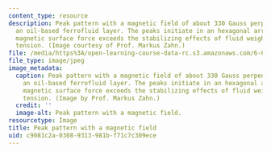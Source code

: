 ```yaml
---
content_type: resource
description: Peak pattern with a magnetic field of about 330 Gauss perpendicular to
  an oil-based ferrofluid layer. The peaks initiate in an hexagonal array when the
  magnetic surface force exceeds the stabilizing effects of fluid weight and surface
  tension. (Image courtesy of Prof. Markus Zahn.)
file: /media/https%3A/open-learning-course-data-rc.s3.amazonaws.com/6-642-continuum-electromechanics-fall-2008/c9081c2a03089313981bf71c7c309ece_6-642f08.jpg
file_type: image/jpeg
image_metadata:
  caption: Peak pattern with a magnetic field of about 330 Gauss perpendicular to
    an oil-based ferrofluid layer. The peaks initiate in an hexagonal array when the
    magnetic surface force exceeds the stabilizing effects of fluid weight and surface
    tension. (Image by Prof. Markus Zahn.)
  credit: ''
  image-alt: Peak pattern with a magnetic field.
resourcetype: Image
title: Peak pattern with a magnetic field
uid: c9081c2a-0308-9313-981b-f71c7c309ece
---
```

